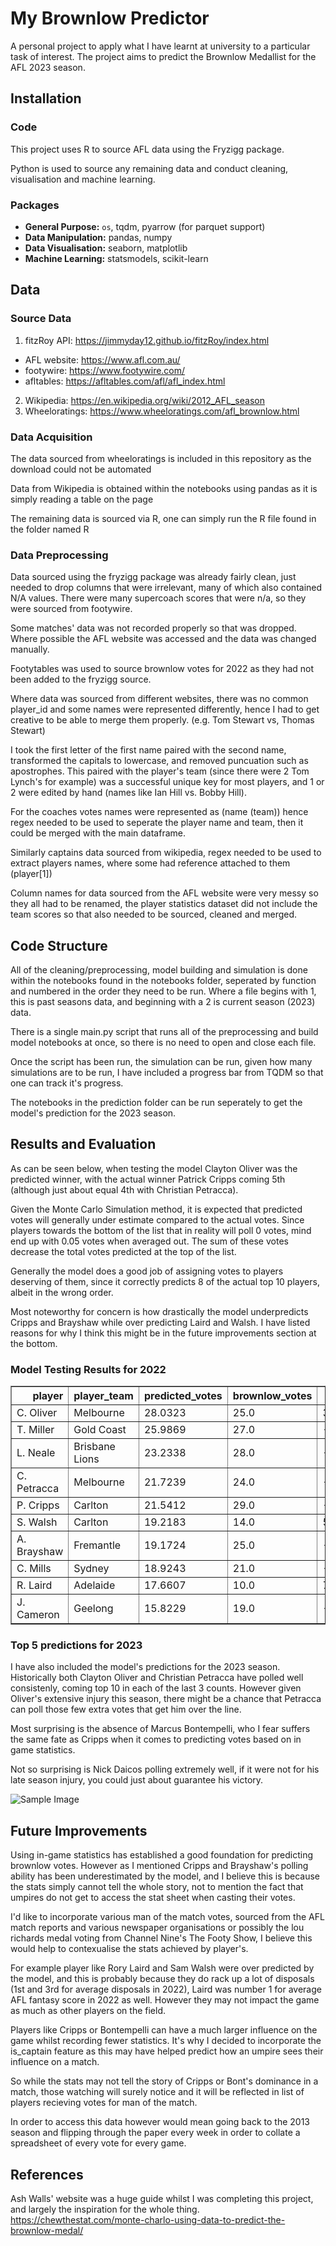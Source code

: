 # My Brownlow Predictor
 A personal project to apply what I have learnt at university to a particular task of interest. 
 The project aims to predict the Brownlow Medallist for the AFL 2023 season.

## Installation
### Code
This project uses R to source AFL data using the Fryzigg package.

Python is used to source any remaining data and conduct cleaning, visualisation and machine learning.

### Packages
* **General Purpose:** `os`, tqdm, pyarrow (for parquet support)
* **Data Manipulation:** pandas, numpy
* **Data Visualisation:** seaborn, matplotlib
* **Machine Learning:** statsmodels, scikit-learn

## Data
### Source Data
1. fitzRoy API: https://jimmyday12.github.io/fitzRoy/index.html
* AFL website: https://www.afl.com.au/
* footywire: https://www.footywire.com/
* afltables: https://afltables.com/afl/afl_index.html
2. Wikipedia: https://en.wikipedia.org/wiki/2012_AFL_season
3. Wheeloratings: https://www.wheeloratings.com/afl_brownlow.html

### Data Acquisition
The data sourced from wheeloratings is included in this repository as the download could not be automated

Data from Wikipedia is obtained within the notebooks using pandas as it is simply reading a table on the page

The remaining data is sourced via R, one can simply run the R file found in the folder named R

### Data Preprocessing
Data sourced using the fryzigg package was already fairly clean, just needed to drop columns that were irrelevant, many of which also contained N/A values.
There were many supercoach scores that were n/a, so they were sourced from footywire.

Some matches' data was not recorded properly so that was dropped. Where possible the AFL website was accessed and the data was changed manually.

Footytables was used to source brownlow votes for 2022 as they had not been added to the fryzigg source.

Where data was sourced from different websites, there was no common player_id and some names were represented differently, hence I had to get creative to be able to merge them properly. (e.g. Tom Stewart vs, Thomas Stewart)

I took the first letter of the first name paired with the second name, transformed the capitals to lowercase, and removed puncuation such as apostrophes. This paired with the player's team (since there were 2 Tom Lynch's for example) was a successful unique key for most players, and 1 or 2 were edited by hand (names like Ian Hill vs. Bobby Hill).

For the coaches votes names were represented as (name (team)) hence regex needed to be used to seperate the player name and team, then it could be merged with the main dataframe.

Similarly captains data sourced from wikipedia, regex needed to be used to extract players names, where some had reference attached to them (player[1])

Column names for data sourced from the AFL website were very messy so they all had to be renamed, the player statistics dataset did not include the team scores so that also needed to be sourced, cleaned and merged.

## Code Structure

All of the cleaning/preprocessing, model building and simulation is done within the notebooks found in the notebooks folder, seperated by function and numbered in the order they need to be run. Where a file begins with 1, this is past seasons data, and beginning with a 2 is current season (2023) data.

There is a single main.py script that runs all of the preprocessing and build model notebooks at once, so there is no need to open and close each file.

Once the script has been run, the simulation can be run, given how many simulations are to be run, I have included a progress bar from TQDM so that one can track it's progress.

The notebooks in the prediction folder can be run seperately to get the model's prediction for the 2023 season.

## Results and Evaluation

As can be seen below, when testing the model Clayton Oliver was the predicted winner, with the actual winner Patrick Cripps coming 5th (although just about equal 4th with Christian Petracca). 

Given the Monte Carlo Simulation method, it is expected that predicted votes will generally under estimate compared to the actual votes. Since players towards the bottom of the list that in reality will poll 0 votes, mind end up with 0.05 votes when averaged out. The sum of these votes decrease the total votes predicted at the top of the list.

Generally the model does a good job of assigning votes to players deserving of them, since it correctly predicts 8 of the actual top 10 players, albeit in the wrong order.

Most noteworthy for concern is how drastically the model underpredicts Cripps and Brayshaw while over predicting Laird and Walsh. I have listed reasons for why I think this might be in the future improvements section at the bottom.

### Model Testing Results for 2022

<table border="1" class="dataframe">
  <thead>
    <tr style="text-align: right;">
      <th>player</th>
      <th>player_team</th>
      <th>predicted_votes</th>
      <th>brownlow_votes</th>
      <th>error</th>
    </tr>
  </thead>
  <tbody>
    <tr>
      <td>C. Oliver</td>
      <td>Melbourne</td>
      <td>28.0323</td>
      <td>25.0</td>
      <td>3.0323</td>
    </tr>
    <tr>
      <td>T. Miller</td>
      <td>Gold Coast</td>
      <td>25.9869</td>
      <td>27.0</td>
      <td>-1.0131</td>
    </tr>
    <tr>
      <td>L. Neale</td>
      <td>Brisbane Lions</td>
      <td>23.2338</td>
      <td>28.0</td>
      <td>-4.7662</td>
    </tr>
    <tr>
      <td>C. Petracca</td>
      <td>Melbourne</td>
      <td>21.7239</td>
      <td>24.0</td>
      <td>-2.2761</td>
    </tr>
    <tr>
      <td>P. Cripps</td>
      <td>Carlton</td>
      <td>21.5412</td>
      <td>29.0</td>
      <td>-7.4588</td>
    </tr>
    <tr>
      <td>S. Walsh</td>
      <td>Carlton</td>
      <td>19.2183</td>
      <td>14.0</td>
      <td>5.2183</td>
    </tr>
    <tr>
      <td>A. Brayshaw</td>
      <td>Fremantle</td>
      <td>19.1724</td>
      <td>25.0</td>
      <td>-5.8276</td>
    </tr>
    <tr>
      <td>C. Mills</td>
      <td>Sydney</td>
      <td>18.9243</td>
      <td>21.0</td>
      <td>-2.0757</td>
    </tr>
    <tr>
      <td>R. Laird</td>
      <td>Adelaide</td>
      <td>17.6607</td>
      <td>10.0</td>
      <td>7.6607</td>
    </tr>
    <tr>
      <td>J. Cameron</td>
      <td>Geelong</td>
      <td>15.8229</td>
      <td>19.0</td>
      <td>-3.1771</td>
    </tr>
  </tbody>
</table>

### Top 5 predictions for 2023

I have also included the model's predictions for the 2023 season. Historically both Clayton Oliver and Christian Petracca have polled well consistenly, coming top 10 in each of the last 3 counts. However given Oliver's extensive injury this season, there might be a chance that Petracca can poll those few extra votes that get him over the line.

Most surprising is the absence of Marcus Bontempelli, who I fear suffers the same fate as Cripps when it comes to predicting votes based on in game statistics.

Not so surprising is Nick Daicos polling extremely well, if it were not for his late season injury, you could just about guarantee his victory.

![Sample Image](https://github.com/Neverknowwhattoput/My-Brownlow-Predictor/blob/main/plots/top_5_predictions_2023.png?raw=true)


## Future Improvements

Using in-game statistics has established a good foundation for predicting brownlow votes. However as I mentioned Cripps and Brayshaw's polling ability has been underestimated by the model, and I believe this is because the stats simply cannot tell the whole story, not to mention the fact that umpires do not get to access the stat sheet when casting their votes.

I'd like to incorporate various man of the match votes, sourced from the AFL match reports and various newspaper organisations or possibly the lou richards medal voting from Channel Nine's The Footy Show, I believe this would help to contexualise the stats achieved by player's.

For example player like Rory Laird and Sam Walsh were over predicted by the model, and this is probably because they do rack up a lot of disposals (1st and 3rd for average disposals in 2022), Laird was number 1 for average AFL fantasy score in 2022 as well. However they may not impact the game as much as other players on the field.

Players like Cripps or Bontempelli can have a much larger influence on the game whilst recording fewer statistics. It's why I decided to incorporate the is_captain feature as this may have helped predict how an umpire sees their influence on a match.

So while the stats may not tell the story of Cripps or Bont's dominance in a match, those watching will surely notice and it will be reflected in list of players recieving votes for man of the match.

In order to access this data however would mean going back to the 2013 season and flipping through the paper every week in order to collate a spreadsheet of every vote for every game.

## References

Ash Walls' website was a huge guide whilst I was completing this project, and largely the inspiration for the whole thing.
https://chewthestat.com/monte-charlo-using-data-to-predict-the-brownlow-medal/